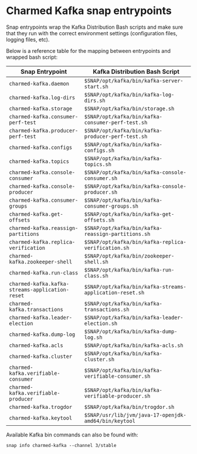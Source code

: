 # Charmed Kafka snap entrypoints

Snap entrypoints wrap the Kafka Distribution Bash scripts and make sure
that they run with the correct environment settings (configuration files, logging files, etc). 

Below is a reference table for the mapping between entrypoints and wrapped bash script:

| Snap Entrypoint                                 | Kafka Distribution Bash Script                           |
|-------------------------------------------------|----------------------------------------------------------|
| `charmed-kafka.daemon`                          | `$SNAP/opt/kafka/bin/kafka-server-start.sh`              |
| `charmed-kafka.log-dirs`                        | `$SNAP/opt/kafka/bin/kafka-log-dirs.sh`                  |
| `charmed-kafka.storage`                         | `$SNAP/opt/kafka/bin/storage.sh`                         |
| `charmed-kafka.consumer-perf-test`              | `$SNAP/opt/kafka/bin/kafka-consumer-perf-test.sh`        |
| `charmed-kafka.producer-perf-test`              | `$SNAP/opt/kafka/bin/kafka-producer-perf-test.sh`        |
| `charmed-kafka.configs`                         | `$SNAP/opt/kafka/bin/kafka-configs.sh`                   |
| `charmed-kafka.topics`                          | `$SNAP/opt/kafka/bin/kafka-topics.sh`                    |
| `charmed-kafka.console-consumer`                | `$SNAP/opt/kafka/bin/kafka-console-consumer.sh`          |
| `charmed-kafka.console-producer`                | `$SNAP/opt/kafka/bin/kafka-console-producer.sh`          |
| `charmed-kafka.consumer-groups`                 | `$SNAP/opt/kafka/bin/kafka-consumer-groups.sh`           |
| `charmed-kafka.get-offsets`                     | `$SNAP/opt/kafka/bin/kafka-get-offsets.sh`               |
| `charmed-kafka.reassign-partitions`             | `$SNAP/opt/kafka/bin/kafka-reassign-partitions.sh`       |
| `charmed-kafka.replica-verification`            | `$SNAP/opt/kafka/bin/kafka-replica-verification.sh`      |
| `charmed-kafka.zookeeper-shell`                 | `$SNAP/opt/kafka/bin/zookeeper-shell.sh`                 |
| `charmed-kafka.run-class`                       | `$SNAP/opt/kafka/bin/kafka-run-class.sh`                 |
| `charmed-kafka.kafka-streams-application-reset` | `$SNAP/opt/kafka/bin/kafka-streams-application-reset.sh` |
| `charmed-kafka.transactions`                    | `$SNAP/opt/kafka/bin/kafka-transactions.sh`              |
| `charmed-kafka.leader-election`                 | `$SNAP/opt/kafka/bin/kafka-leader-election.sh`           |
| `charmed-kafka.dump-log`                        | `$SNAP/opt/kafka/bin/kafka-dump-log.sh`                  |
| `charmed-kafka.acls`                            | `$SNAP/opt/kafka/bin/kafka-acls.sh`                      |
| `charmed-kafka.cluster`                         | `$SNAP/opt/kafka/bin/kafka-cluster.sh`                   |
| `charmed-kafka.verifiable-consumer`             | `$SNAP/opt/kafka/bin/kafka-verifiable-consumer.sh`       |
| `charmed-kafka.verifiable-producer`             | `$SNAP/opt/kafka/bin/kafka-verifiable-producer.sh`       |
| `charmed-kafka.trogdor`                         | `$SNAP/opt/kafka/bin/trogdor.sh`                         |
| `charmed-kafka.keytool`                         | `$SNAP/usr/lib/jvm/java-17-openjdk-amd64/bin/keytool`    |

Available Kafka bin commands can also be found with:

```
snap info charmed-kafka --channel 3/stable
```